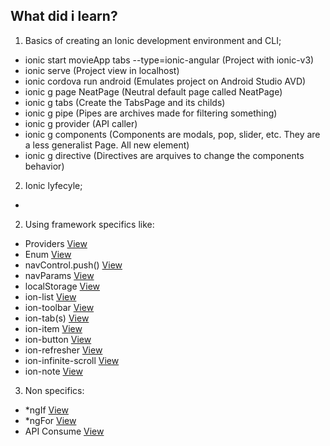 ## What did i learn?

1. Basics of creating an Ionic development environment and CLI;
- ionic start movieApp tabs --type=ionic-angular (Project with ionic-v3)
- ionic serve (Project view in localhost)
- ionic cordova run android (Emulates project on Android Studio AVD)
- ionic g page NeatPage (Neutral default page called NeatPage)
- ionic g tabs (Create the TabsPage and its childs)
- ionic g pipe (Pipes are archives made for filtering something)
- ionic g provider (API caller)
- ionic g components (Components are modals, pop, slider, etc. They are a less generalist Page. All new element)
- ionic g directive (Directives are arquives to change the components behavior)

2. Ionic lyfecyle;
- 

2. Using framework specifics like: 
  - Providers [View](https://github.com/Renan-S/Ionic-v3-mockApp/tree/master/src/providers)
  - Enum [View](https://github.com/Renan-S/Ionic-v3-mockApp/tree/master/src/enum)
  - navControl.push() [View](https://github.com/Renan-S/Ionic-v3-mockApp/blob/master/src/pages/feed/feed.ts)
  - navParams [View](https://github.com/Renan-S/Ionic-v3-mockApp/blob/master/src/pages/detail-movie/detail-movie.ts)
  - localStorage [View](https://github.com/Renan-S/Ionic-v3-mockApp/blob/master/src/providers/config/config.ts)
  - ion-list [View](https://github.com/Renan-S/Ionic-v3-mockApp/blob/master/src/pages/configurations/configurations.html)
  - ion-toolbar [View](https://github.com/Renan-S/Ionic-v3-mockApp/blob/master/src/pages/configurations/configurations.html)
  - ion-tab(s) [View](https://github.com/Renan-S/Ionic-v3-mockApp/tree/master/src/pages/tabs)
  - ion-item [View](https://github.com/Renan-S/Ionic-v3-mockApp/blob/master/src/pages/configurations/configurations.html)
  - ion-button [View](https://github.com/Renan-S/Ionic-v3-mockApp/blob/master/src/pages/feed/feed.html)
  - ion-refresher [View](https://github.com/Renan-S/Ionic-v3-mockApp/blob/master/src/pages/feed/feed.ts)
  - ion-infinite-scroll [View](https://github.com/Renan-S/Ionic-v3-mockApp/blob/master/src/pages/feed/feed.ts)
  - ion-note [View](https://github.com/Renan-S/Ionic-v3-mockApp/blob/master/src/pages/feed/feed.ts)

3. Non specifics:
  - *ngIf [View](https://github.com/Renan-S/Ionic-v3-mockApp/blob/master/src/pages/detail-movie/detail-movie.html)
  - *ngFor [View](https://github.com/Renan-S/Ionic-v3-mockApp/blob/master/src/pages/feed/feed.html)
  - API Consume [View](https://github.com/Renan-S/Ionic-v3-mockApp/blob/master/src/pages/detail-movie/detail-movie.ts)
